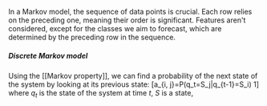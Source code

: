 In a Markov model, the sequence of data points is crucial. Each row relies on the preceding one, meaning their order is significant. Features aren't considered, except for the classes we aim to forecast, which are determined by the preceding row in the sequence.

##### Discrete Markov model
Using the [[Markov property]], we can find a probability of the next state of the system by looking at its previous state: \[a_{i, j}=P(q_t=S_j|q_{t-1}=S_i) 1\]  where $q_t$ is the state of the system at time $t$, $S$ is a state, 